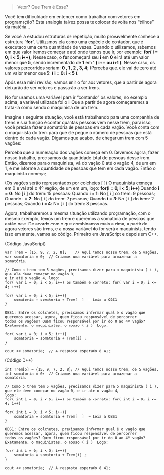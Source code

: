 >Vetor? Que Trem é Esse? 

Você tem dificuldade em entender como trabalhar com vetores em programação? Esta analogia talvez possa te colocar de volta nos “trilhos” da matéria... 

Se você já estudou estruturas de repetição, muito provavelmente conhece a estrutura “**for**”. Utilizamos ela como uma espécie de contador, que é executado uma certa quantidade de vezes. Quando o utilizamos, sabemos em que valor iremos começar e até onde temos que ir, por exemplo: **for( i = 0; i < 5; i++);**  Nesse caso, o **for** começará seu **i** em **0** e irá até um valor menor que **5**, sendo incrementado de **1** em **1** **( i++ ou i+1 )**. Nesse caso, os valores percorridos seriam: **0 , 1 , 2 , 3, 4**; (Perceba que, ele vai de zero até um valor menor que 5: **( i = 0; i < 5 )**. 

Após essa mini revisão, vamos unir o for aos vetores, que a partir de agora deixarão de ser vetores e passarão a ser trens. 

No for usamos uma variável para ir “contando” os valores, no exemplo acima, a variável utilizada foi o i. Que a partir de agora começaremos a trata-la como sendo o maquinista de um trem. 
 
Imagine a seguinte situação, você está trabalhando para uma companhia de trens e sua função é contar quantas pessoas vem nesse trem, para isso, você precisa fazer a somatória de pessoas em cada vagão. Você conta com o maquinista do trem para que ele pegue o número de pessoas que está dentro de cada vagão. Digamos que acabou de chegar um trem com 5 vagões: 

Perceba que a numeração dos vagões começa em 0. Devemos agora, fazer nosso trabalho, precisamos da quantidade total de pessoas desse trem. Então, dizemos para o maquinista, vá do vagão 0 até o vagão 4, de um em 1, e me informe a quantidade de pessoas que tem em cada vagão. Então o maquinista começa;

(Os vagões serão representados por colchetes [ ])
O maquinista começa em 0 e vai até o 4º vagão, de um em um, logo:
**for(i = 0; i < 5; i++)**
Quando **i** = **0**: No [ i ] do trem: 15 pessoas; 
Quando **i** = **1**: No [ i ] do trem: 9 pessoas;
Quando **i** = **2**: No [ i ] do trem: 7 pessoas;
Quando **i** = **3**: No [ i ] do trem: 2 pessoas;
Quando **i** = **4**: No [ i ] do trem: 8 pessoas.

Agora, trabalharemos a mesma situação utilizando programação, com o mesmo exemplo, temos um trem e queremos a somatória de pessoas que estão nele.
De acordo com o que combinamos mais a cima, a partir de agora vetores são trens, e a nossa variável do for será o maquinista, tendo isso em mente, vamos ao código.
Primeiro em JavaScript e depois em C++.

(Código JavaScript) 

	var Trem = [15, 9, 7, 2, 8];	// Aqui temos nosso trem, de 5 vagões.
	var somatoria = 0;	// Criamos uma variável para armazenar a somatória.
	
	// Como o trem tem 5 vagões, precisamos dizer para o maquinista ( i ), que ele deve começar no vagão 0, 
	e ir até o vagão 4, logo:
	for( var i = 0; i < 5; i++) ou também é correto: for( var i = 0; i <= 4; i++)
	
	for( var i = 0; i < 5; i++){
		somatoria = somatoria + Trem[  ]  ← Leia a OBS1
	}
	
	OBS1: Entre os colchetes, precisamos informar qual é o vagão que queremos acessar, agora, quem ficou responsável de percorrer 
	todos os vagões? Quem ficou responsável por ir do 0 ao 4º vagão? Exatamente, o maquinistas, o nosso ( i ). Logo:

	for( var i = 0; i < 5; i++){
		somatoria = somatoria + Trem[i] ;
	}

	cout << somatoria;	// A resposta esperado é 41;

(Código C++)

	int Trem[5] = {15, 9, 7, 2, 8};	// Aqui temos nosso trem, de 5 vagões.
	int somatoria = 0;	// Criamos uma variável para armazenar a somatória.
	
	// Como o trem tem 5 vagões, precisamos dizer para o maquinista ( i ), que ele deve começar no vagão 0, e ir até o vagão 4, 
	logo:
	for( int i = 0; i < 5; i++) ou também é correto: for( int i = 0; i <= 4; i++)
	
	for( int i = 0; i < 5; i++){
		somatoria = somatoria + Trem[  ]  ← Leia a OBS1
	}
	
	OBS1: Entre os colchetes, precisamos informar qual é o vagão que queremos acessar, agora, quem ficou responsável de percorrer 
	todos os vagões? Quem ficou responsável por ir do 0 ao 4º vagão? Exatamente, o maquinistas, o nosso ( i ). Logo:

	for( int i = 0; i < 5; i++){
		somatoria = somatoria + Trem[i] ;
	}

	cout << somatoria;	// A resposta esperado é 41;
